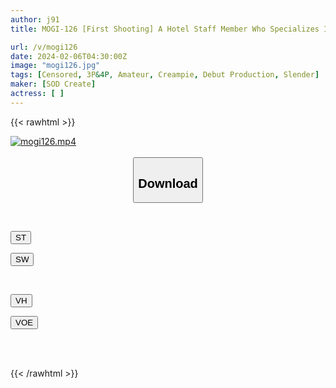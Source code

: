 ```yaml
---
author: j91
title: MOGI-126 [First Shooting] A Hotel Staff Member Who Specializes In Meat And Potatoes And Curry. A Slender C-Cup Beauty Who Looks Like An Actress. Her Favorite Position Is Doggy Style. She Has Never Experienced Internal Orgasms And Squirting, So She Wants To Try It. 20 Years Old

url: /v/mogi126
date: 2024-02-06T04:30:00Z
image: "mogi126.jpg"
tags: [Censored, 3P&4P, Amateur, Creampie, Debut Production, Slender]
maker: [SOD Create]
actress: [ ]
---
```



{{< rawhtml >}}

<div class="video" data-videoid="0B3bPqdpjdiePA">
    <a href="javascript:;">
        <img src="/v/mogi126/mogi126.jpg" width="WIDTH" height="HEIGHT" alt="mogi126.mp4" loading="lazy">
    </a>
</div>

<script type="text/javascript" src="https://j91.asia/asset/on-demand-st.js"></script>

<br>
  <link rel="stylesheet" href="https://j91.asia/asset/bs5.css">
  
  <center>
  <button class="btn btn-primary" type="button" data-bs-toggle="collapse" data-bs-target=".multi-collapse" aria-expanded="false" aria-controls="multiCollapseExample1 multiCollapseExample2"><h2>Download</h2></button></center>
</p>
<div class="row">
  <div class="col">
    <div class="collapse multi-collapse" id="multiCollapseExample1">
      <div class="card card-body">
	      	      <br>
<div class="buttons">  
<p><a href="https://streamtape.to/v/0B3bPqdpjdiePA" target="_blank"><button class="btn-hover color-3"><i class="fa fa-download"></i> ST</button></a></p>
<p><a href="https://cdnwish.com/0f7553g20aog" target="_blank"><button class="btn-hover color-2"><i class="fa fa-download"></i> SW</button></a></p></div>
    </div>
  </div>
</div>
  <div class="col">
    <div class="collapse multi-collapse" id="multiCollapseExample2">
      <div class="card card-body">
	      <br>
<div class="buttons">
<p><a href="https://vidhidepro.com/f/x5nvq717597g" target="_blank"><button class="btn-hover color-9"><i class="fa fa-download"></i> VH</button></a></p>
<p><a href="https://voe.sx/73cfenxci44b"><button class="btn-hover color-8"><i class="fa fa-download"></i> VOE</button></a></p></div>
<br><br>
      </div>
    </div>
  </div>
</div>

{{< /rawhtml >}}